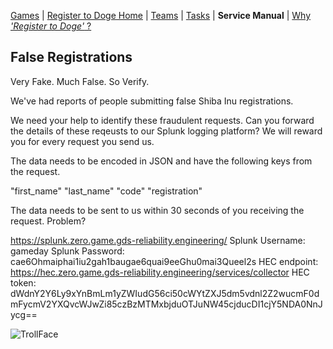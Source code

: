 [Games](/docs) | [Register to Doge Home](/docs/register-to-doge) | [Teams](/docs/register-to-doge-teams) | [Tasks](/docs/register-to-doge-tasks) | **Service Manual** | [Why _'Register to Doge'_ ?](/docs/register-to-doge-why)

##  False Registrations

Very Fake. Much False. So Verify.

We've had reports of people submitting false Shiba Inu registrations.

We need your help to identify these fraudulent requests. Can you
forward the details of these reqeusts to our Splunk logging platform?
We will reward you for every request you send us.

The data needs to be encoded in JSON and have the following keys from the request.

"first_name"
"last_name"
"code"
"registration"

The data needs to be sent to us within 30 seconds of you receiving the request. Problem?

https://splunk.zero.game.gds-reliability.engineering/
Splunk Username: gameday
Splunk Password: cae6Ohmaiphai1iu2gah1baugae6quai9eeGhu0mai3Queel2s
HEC endpoint: https://hec.zero.game.gds-reliability.engineering/services/collector
HEC token: dWdnY2Y6Ly9xYnBmLm1yZWIudG56ci50cWYtZXJ5dm5vdnl2Z2wucmF0dmFycmV2YXQvcWJwZi85czBzMTMxbjduOTJuNW45cjducDI1cjY5NDA0NnJycg==

![TrollFace](https://i.imgur.com/jWr67J8.png?1)
